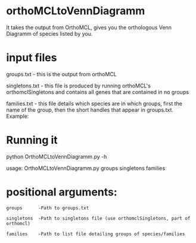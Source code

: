 # orthoMCLtoVennDiagramm

It takes the output from OrthoMCL, gives you the orthologous Venn Diagramm of species listed by you.


# input files

groups.txt - this is the output from orthoMCL

singletons.txt - this file is produced by running orthoMCL's orthomclSingletons and contains all genes that are contained in no groups

families.txt - this file details which species are in which groups, first the name of the group, then the short handles that appear in groups.txt. Example:

# Running it

python OrthoMCLtoVennDiagramm.py -h

usage: OrthoMCLtoVennDiagramm.py groups singletons families 

# positional arguments:
    groups      -Path to groups.txt
    
    singletons  -Path to singletons file (use orthomclSingletons, part of
    orthomcl)
    
    families    -Path to list file detailing groups of species/families
   
